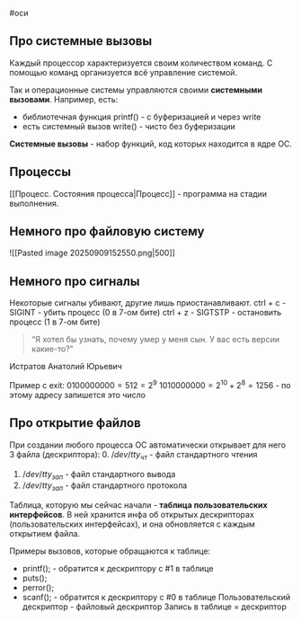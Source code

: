 #оси 
## Про системные вызовы
Каждый процессор характеризуется своим количеством команд. С помощью команд организуется всё управление системой.

Так и операционные системы управляются своими **системными вызовами**.
Например, есть:
- библиотечная функция printf() - с буферизацией и через write
- есть системный вызов write() - чисто без буферизации

**Системные вызовы** - набор функций, код которых находится в ядре ОС.

## Процессы
[[Процесс. Состояния процесса|Процесс]] - программа на стадии выполнения.

## Немного про файловую систему
![[Pasted image 20250909152550.png|500]]


## Немного про сигналы
Некоторые сигналы убивают, другие лишь приостанавливают.
ctrl + c - SIGINT - убить процесс (0 в 7-ом бите)
ctrl + z - SIGTSTP - остановить процесс (1 в 7-ом бите)

> “Я хотел бы узнать, почему умер у меня сын. У вас есть версии какие-то?"

Истратов Анатолий Юрьевич

Пример с  exit:
$0100000000 = 512 = 2^9$
$1010000000 = 2^{10} + 2^{8} = 1256$ - по этому адресу запишется это число

## Про открытие файлов
При создании любого процесса ОС автоматически открывает для него 3 файла (дескриптора):
0. $/dev/tty_{чт}$ - файл стандартного чтения
1. $/dev/tty_{зап}$ - файл стандартного вывода
2. $/dev/tty_{зап}$ - файл стандартного протокола

Таблица, которую мы сейчас начали - **таблица пользовательских интерфейсов**. В ней хранится инфа об открытых дескрипторах (пользовательских интерфейсах), и она обновляется с каждым открытием файла.

Примеры вызовов, которые обращаются к таблице:
- printf(); - обратится к дескриптору с #1 в таблице
- puts();
- perror();
- scanf(); - обратится к дескриптору с #0 в таблице
Пользовательский дескриптор - файловый дескриптор
Запись в таблице = дескриптор
